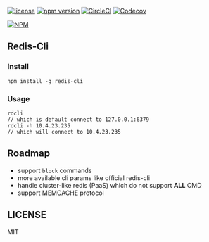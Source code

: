 [![license](https://img.shields.io/github/license/lujiajing1126/redis-cli.svg)](https://github.com/lujiajing1126/redis-cli)
[![npm version](https://badge.fury.io/js/redis-cli.svg)](https://badge.fury.io/js/redis-cli)
[![CircleCI](https://circleci.com/gh/lujiajing1126/redis-cli.svg?style=svg)](https://circleci.com/gh/lujiajing1126/redis-cli)
[![Codecov](https://codecov.io/gh/lujiajing1126/redis-cli/branch/master/graph/badge.svg)](https://codecov.io/gh/lujiajing1126/redis-cli)

[![NPM](https://nodei.co/npm/redis-cli.png)](https://github.com/lujiajing1126/redis-cli)

## Redis-Cli

### Install

```
npm install -g redis-cli
```

### Usage

```
rdcli
// which is default connect to 127.0.0.1:6379
rdcli -h 10.4.23.235
// which will connect to 10.4.23.235
```
## Roadmap

  - support `block` commands
  - more available cli params like official redis-cli
  - handle cluster-like redis (PaaS) which do not support **ALL** CMD
  - support MEMCACHE protocol


## LICENSE

MIT
